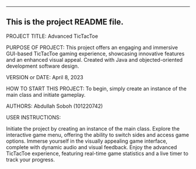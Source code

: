 ------------------------------------------------------------------------
This is the project README file. 
------------------------------------------------------------------------

PROJECT TITLE: Advanced TicTacToe

PURPOSE OF PROJECT:
This project offers an engaging and immersive GUI-based TicTacToe gaming experience, showcasing innovative features and an enhanced visual appeal. Created with Java and objected-oriented development software design.

VERSION or DATE:
April 8, 2023

HOW TO START THIS PROJECT:
To begin, simply create an instance of the main class and initiate gameplay.

AUTHORS:
Abdullah Soboh (101220742)

USER INSTRUCTIONS:

Initiate the project by creating an instance of the main class.
Explore the interactive game menu, offering the ability to switch sides and access game options.
Immerse yourself in the visually appealing game interface, complete with dynamic audio and visual feedback.
Enjoy the advanced TicTacToe experience, featuring real-time game statistics and a live timer to track your progress.



